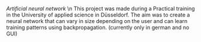 *Artificial neural network* \n
This project was made during a Practical training in the University of applied science in Düsseldorf.
The aim was to create a neural network that can vary in size depending on the user and can learn training patterns using backpropagation.
(currently only in german and no GUI)
